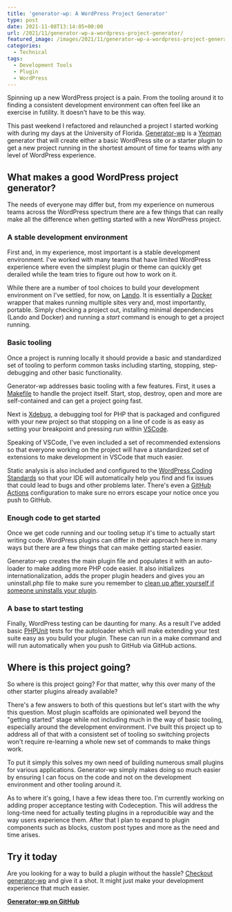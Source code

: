 ```yaml
---
title: 'generator-wp: A WordPress Project Generator'
type: post
date: 2021-11-08T13:14:05+00:00
url: /2021/11/generator-wp-a-wordpress-project-generator/
featured_image: /images/2021/11/generator-wp-a-wordpress-project-generator.jpg
categories:
  - Technical
tags:
  - Development Tools
  - Plugin
  - WordPress
---
```


Spinning up a new WordPress project is a pain. From the tooling around it to finding a consistent development environment can often feel like an exercise in futility. It doesn't have to be this way.

This past weekend I refactored and relaunched a project I started working with during my days at the University of Florida. [Generator-wp][1] is a [Yeoman][2] generator that will create either a basic WordPress site or a starter plugin to get a new project running in the shortest amount of time for teams with any level of WordPress experience.

## What makes a good WordPress project generator?

The needs of everyone may differ but, from my experience on numerous teams across the WordPress spectrum there are a few things that can really make all the difference when getting started with a new WordPress project.

### A stable development environment

First and, in my experience, most important is a stable development environment. I've worked with many teams that have limited WordPress experience where even the simplest plugin or theme can quickly get derailed while the team tries to figure out how to work on it.

While there are a number of tool choices to build your development environment on I've settled, for now, on [Lando][3]. It is essentially a [Docker][4] wrapper that makes running multiple sites very and, most importantly, portable. Simply checking a project out, installing minimal dependencies (Lando and Docker) and running a _start_ command is enough to get a project running.

### Basic tooling

Once a project is running locally it should provide a basic and standardized set of tooling to perform common tasks including starting, stopping, step-debugging and other basic functionality.

Generator-wp addresses basic tooling with a few features. First, it uses a [Makefile][5] to handle the project itself. Start, stop, destroy, open and more are self-contained and can get a project going fast.

Next is [Xdebug][6], a debugging tool for PHP that is packaged and configured with your new project so that stopping on a line of code is as easy as setting your breakpoint and pressing _run_ within [VSCode][7].

Speaking of VSCode, I've even included a set of recommended extensions so that everyone working on the project will have a standardized set of extensions to make development in VSCode that much easier.

Static analysis is also included and configured to the [WordPress Coding Standards][8] so that your IDE will automatically help you find and fix issues that could lead to bugs and other problems later. There's even a [GitHub Actions][9] configuration to make sure no errors escape your notice once you push to GitHub.

### Enough code to get started

Once we get code running and our tooling setup it's time to actually start writing code. WordPress plugins can differ in their approach here in many ways but there are a few things that can make getting started easier.

Generator-wp creates the main plugin file and populates it with an auto-loader to make adding more PHP code easier. It also initializes internationalization, adds the proper plugin headers and gives you an uninstall.php file to make sure you remember to [clean up after yourself if someone uninstalls your plugin][10].

### A base to start testing

Finally, WordPress testing can be daunting for many. As a result I've added basic [PHPUnit][11] tests for the autoloader which will make extending your test suite easy as you build your plugin. These can run in a make command and will run automatically when you push to GitHub via GitHub actions.

## Where is this project going?

So where is this project going? For that matter, why this over many of the other starter plugins already available?

There's a few answers to both of this questions but let's start with the why this question. Most plugin scaffolds are opinionated well beyond the "getting started" stage while not including much in the way of basic tooling, especially around the development environment. I've built this project up to address all of that with a consistent set of tooling so switching projects won't require re-learning a whole new set of commands to make things work.

To put it simply this solves my own need of building numerous small plugins for various applications. Generator-wp simply makes doing so much easier by ensuring I can focus on the code and not on the development environment and other tooling around it.

As to where it's going, I have a few ideas there too. I'm currently working on adding proper acceptance testing with Codeception. This will address the long-time need for actually testing plugins in a reproducible way and the way users experience them. After that I plan to expand to plugin components such as blocks, custom post types and more as the need and time arises.

## Try it today

Are you looking for a way to build a plugin without the hassle? [Checkout generator-wp][1] and give it a shot. It might just make your development experience that much easier.

**[Generator-wp on GitHub][1]**

 [1]: https://github.com/chriswiegman/generator-wp
 [2]: https://yeoman.io
 [3]: https://lando.dev
 [4]: https://www.docker.com
 [5]: https://en.wikipedia.org/wiki/Make_(software)#Makefile
 [6]: https://xdebug.org
 [7]: https://code.visualstudio.com
 [8]: https://developer.wordpress.org/coding-standards/wordpress-coding-standards/
 [9]: https://github.com/features/actions
 [10]: /2012/04/wordpress-plugin-developers-clean-up-after-yourself/
 [11]: https://phpunit.de
